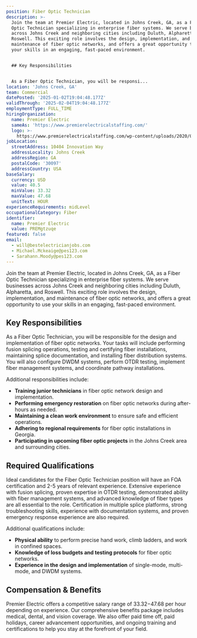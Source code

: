 ```yaml
---
position: Fiber Optic Technician
description: >-
  Join the team at Premier Electric, located in Johns Creek, GA, as a Fiber
  Optic Technician specializing in enterprise fiber systems. We serve businesses
  across Johns Creek and neighboring cities including Duluth, Alpharetta, and
  Roswell. This exciting role involves the design, implementation, and
  maintenance of fiber optic networks, and offers a great opportunity to use
  your skills in an engaging, fast-paced environment.


  ## Key Responsibilities


  As a Fiber Optic Technician, you will be responsi...
location: 'Johns Creek, GA'
team: Commercial
datePosted: '2025-01-02T19:04:48.177Z'
validThrough: '2025-02-04T19:04:48.177Z'
employmentType: FULL_TIME
hiringOrganization:
  name: Premier Electric
  sameAs: 'https://www.premierelectricalstaffing.com/'
  logo: >-
    https://www.premierelectricalstaffing.com/wp-content/uploads/2020/05/Premier-Electrical-Staffing-logo.png
jobLocation:
  streetAddress: 10404 Innovation Way
  addressLocality: Johns Creek
  addressRegion: GA
  postalCode: '30097'
  addressCountry: USA
baseSalary:
  currency: USD
  value: 40.5
  minValue: 33.32
  maxValue: 47.68
  unitText: HOUR
experienceRequirements: midLevel
occupationalCategory: Fiber
identifier:
  name: Premier Electric
  value: PREMgtzuqe
featured: false
email:
  - will@bestelectricianjobs.com
  - Michael.Mckeaige@pes123.com
  - Sarahann.Moody@pes123.com
---
```




Join the team at Premier Electric, located in Johns Creek, GA, as a Fiber Optic Technician specializing in enterprise fiber systems. We serve businesses across Johns Creek and neighboring cities including Duluth, Alpharetta, and Roswell. This exciting role involves the design, implementation, and maintenance of fiber optic networks, and offers a great opportunity to use your skills in an engaging, fast-paced environment.

## Key Responsibilities

As a Fiber Optic Technician, you will be responsible for the design and implementation of fiber optic networks. Your tasks will include performing fusion splicing operations, testing and certifying fiber installations, maintaining splice documentation, and installing fiber distribution systems. You will also configure DWDM systems, perform OTDR testing, implement fiber management systems, and coordinate pathway installations. 

Additional responsibilities include:
- **Training junior technicians** in fiber optic network design and implementation.
- **Performing emergency restoration** on fiber optic networks during after-hours as needed.
- **Maintaining a clean work environment** to ensure safe and efficient operations.
- **Adhering to regional requirements** for fiber optic installations in Georgia.
- **Participating in upcoming fiber optic projects** in the Johns Creek area and surrounding cities.

## Required Qualifications

Ideal candidates for the Fiber Optic Technician position will have an FOA certification and 2-5 years of relevant experience. Extensive experience with fusion splicing, proven expertise in OTDR testing, demonstrated ability with fiber management systems, and advanced knowledge of fiber types are all essential to the role. Certification in multiple splice platforms, strong troubleshooting skills, experience with documentation systems, and proven emergency response experience are also required. 

Additional qualifications include:
- **Physical ability** to perform precise hand work, climb ladders, and work in confined spaces.
- **Knowledge of loss budgets and testing protocols** for fiber optic networks.
- **Experience in the design and implementation** of single-mode, multi-mode, and DWDM systems.

## Compensation & Benefits

Premier Electric offers a competitive salary range of $33.32-$47.68 per hour depending on experience. Our comprehensive benefits package includes medical, dental, and vision coverage. We also offer paid time off, paid holidays, career advancement opportunities, and ongoing training and certifications to help you stay at the forefront of your field.